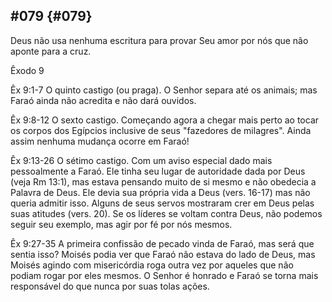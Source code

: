 ## #079 {#079}

Deus não usa nenhuma escritura para provar Seu amor por nós que não aponte para a cruz.

Êxodo 9

Êx 9:1-7 O quinto castigo (ou praga). O Senhor separa até os animais; mas Faraó ainda não acredita e não dará ouvidos.

Êx 9:8-12 O sexto castigo. Começando agora a chegar mais perto ao tocar os corpos dos Egípcios inclusive de seus &quot;fazedores de milagres&quot;. Ainda assim nenhuma mudança ocorre em Faraó!

Êx 9:13-26 O sétimo castigo. Com um aviso especial dado mais pessoalmente a Faraó. Ele tinha seu lugar de autoridade dada por Deus (veja Rm 13:1), mas estava pensando muito de si mesmo e não obedecia a Palavra de Deus. Ele devia sua própria vida a Deus (vers. 16-17) mas não queria admitir isso. Alguns de seus servos mostraram crer em Deus pelas suas atitudes (vers. 20). Se os líderes se voltam contra Deus, não podemos seguir seu exemplo, mas agir por fé por nós mesmos.

Êx 9:27-35 A primeira confissão de pecado vinda de Faraó, mas será que sentia isso? Moisés podia ver que Faraó não estava do lado de Deus, mas Moisés agindo com misericórdia roga outra vez por aqueles que não podiam rogar por eles mesmos. O Senhor é honrado e Faraó se torna mais responsável do que nunca por suas tolas ações.